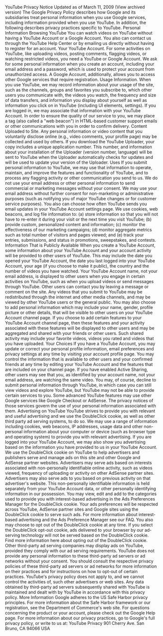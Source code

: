 YouTube Privacy Notice
Updated as of March 11, 2009 (View archived version)
The Google Privacy Policy describes how Google and its subsidiaries treat personal information when you use Google services,
including information provided when you use YouTube. In addition, the following describes privacy practices specific to YouTube.
Personal Information
Browsing YouTube You can watch videos on YouTube without having a YouTube Account or a Google Account. You also can
contact us through the YouTube Help Center or by emailing us directly without having to register for an account.
Your YouTube Account. For some activities on YouTube, like uploading videos, posting comments, flagging videos, or
watching restricted videos, you need a YouTube or Google Account. We ask for some personal information when you create an
account, including your email address and a password, which is used to protect your account from unauthorized access. A
Google Account, additionally, allows you to access other Google services that require registration.
Usage Information. When you use YouTube, we may record information about your usage of the site, such as the channels,
groups and favorites you subscribe to, which other users you communicate with, the videos you watch, the frequency and size
of data transfers, and information you display about yourself as well as information you click on in YouTube (including UI
elements, settings). If you are logged in, we may associate that information with your YouTube Account. In order to ensure the
quality of our service to you, we may place a tag (also called a "web beacon") in HTML-based customer support emails or other
communications with you in order to confirm delivery.
Content Uploaded to Site. Any personal information or video content that you voluntarily disclose online (e.g., video
comments, your profile page) may be collected and used by others. If you download the YouTube Uploader, your copy includes
a unique application number. This number, and information about your installation of the Uploader (version number, language)
will be sent to YouTube when the Uploader automatically checks for updates and will be used to update your version of the
Uploader.
Uses
If you submit personal information to YouTube, we may use that information to operate, maintain, and improve the features and
functionality of YouTube, and to process any flagging activity or other communication you send to us.
We do not use your email address or other personal information to send commercial or marketing messages without your
consent. We may use your email address without further consent for non-marketing or administrative purposes (such as
notifying you of major YouTube changes or for customer service purposes). You also can choose how often YouTube sends you
email updates in your YouTube Account settings page.
We use cookies, web beacons, and log file information to: (a) store information so that you will not have to re-enter it during
your visit or the next time you visit YouTube; (b) provide custom, personalized content and information; (c) monitor the
effectiveness of our marketing campaigns; (d) monitor aggregate metrics such as total number of visitors and pages viewed;
and (e) track your entries, submissions, and status in promotions, sweepstakes, and contests.
Information That is Publicly Available
When you create a YouTube Account, some information about your YouTube Account and your account activity will be provided
to other users of YouTube. This may include the date you opened your YouTube Account, the date you last logged into your
YouTube Account, your age (if you choose to make it public), the country and the number of videos you have watched.
Your YouTube Account name, not your email address, is displayed to other users when you engage in certain activities on
YouTube, such as when you upload videos or send messages through YouTube. Other users can contact you by leaving a
message or comment on the site.
Any videos that you submit to YouTube may be redistributed through the internet and other media channels, and may be
viewed by other YouTube users or the general public.
You may also choose to add personal information which may include your name, gender, profile picture or other details, that will
be visible to other users on your YouTube Account channel page. If you choose to add certain features to your YouTube
Account channel page, then these features and your activity associated with these features will be displayed to other users and
may be aggregated and shared with your friends or other users. Such shared activity may include your favorite videos, videos
you rated and videos that you have uploaded.
Your Choices
If you have a YouTube Account, you may update or correct your personal profile information, email preferences and privacy
settings at any time by visiting your account profile page.
You may control the information that is available to other users and your confirmed friends at any time by editing your YouTube
Account and the features that are included on your channel page. If you have enabled Active Sharing, other users may see that
you, as identified by your account name, not your email address, are watching the same video.
You may, of course, decline to submit personal information through YouTube, in which case you can still view videos and
explore YouTube, but YouTube may not be able to provide certain services to you. Some advanced YouTube features may use
other Google services like Google Checkout or AdSense. The privacy notices of those services govern the use of your personal
information associated with them.
Advertising on YouTube
YouTube strives to provide you with relevant and useful advertising and we use the DoubleClick cookie, as well as other third
party ad serving systems, to do so. We may use a range of information including cookies, web beacons, IP addresses, usage
data and other non-personal information about your computer or device (such as browser type and operating system) to provide
you with relevant advertising. If you are logged into your YouTube Account, we may also show you advertising based on the
information you have provided to us in your YouTube Account.
We use the DoubleClick cookie on YouTube to help advertisers and publishers serve and manage ads on this site and other
Google and AdSense partner websites. Advertisers may serve ads based on interests associated with non-personally
identifiable online activity, such as videos viewed, frequency of uploading or activity on other AdSense partner sites. Advertisers
may also serve ads to you based on previous activity on that advertiser's website. This non-personally identifiable information is
held separately from your YouTube Account data, or other personally identifying information in our possession.
You may view, edit and add to the categories used to provide you with interest-based advertising in the Ads Preferences
Manager for the DoubleClick cookie. Your ads preferences will be respected across YouTube, AdSense partner sites and
Google sites using the DoubleClick cookie to serve such ads. For more information about interest-based advertising and the
Ads Preference Manager see our FAQ.
You also may choose to opt out of the DoubleClick cookie at any time. If you select the DoubleClick opt-out cookie, ads
delivered to your browser by our ad-serving technology will not be served based on the DoubleClick cookie. Find more
information here about opting out of the DoubleClick cookie.
Other third-party ad serving companies may display ads on YouTube, provided they comply with our ad serving requirements.
YouTube does not provide any personal information to these third-party ad servers or ad networks without your consent. You
should consult the respective privacy policies of these third-party ad servers or ad networks for more information on their
practices and for instructions on how to opt-out of certain practices. YouTube's privacy policy does not apply to, and we cannot
control the activities of, such other advertisers or web sites. Any data obtained by third-party ad servers subsequently shared
with YouTube is maintained and dealt with by YouTube in accordance with this privacy policy.
More Information
Google adheres to the US Safe Harbor privacy principles. For more information about the Safe Harbor framework or our registration,
see the Department of Commerce's web site.
For questions concerning the product or your account, please check out the Google Help page.
For more information about our privacy practices, go to Google's full privacy policy, or write to us at:
YouTube Privacy
901 Cherry Ave.
San Bruno, CA 94066
USA